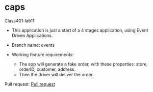 # caps
Class401-lab11

- This application is just a start of a 4 stages application, using Event Driven Applications.

- Branch name: events
- Working feature requirements:
  - The app will generate a fake order, with these properties: store, orderID, customer, address.
  - Then the driver will deliver the order.

Pull request: [Pull request](https://samer-bearer-auth.herokuapp.com/)